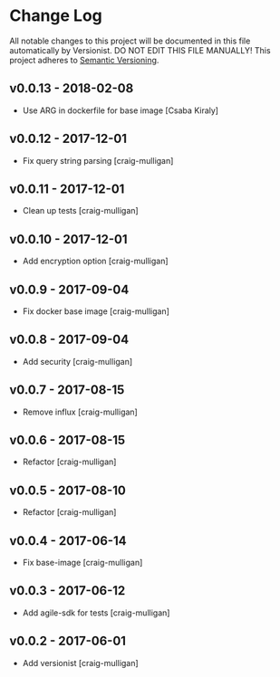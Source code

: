 # Change Log

All notable changes to this project will be documented in this file
automatically by Versionist. DO NOT EDIT THIS FILE MANUALLY!
This project adheres to [Semantic Versioning](http://semver.org/).

## v0.0.13 - 2018-02-08

* Use ARG in dockerfile for base image [Csaba Kiraly]

## v0.0.12 - 2017-12-01

* Fix query string parsing [craig-mulligan]

## v0.0.11 - 2017-12-01

* Clean up tests [craig-mulligan]

## v0.0.10 - 2017-12-01

* Add encryption option [craig-mulligan]

## v0.0.9 - 2017-09-04

* Fix docker base image [craig-mulligan]

## v0.0.8 - 2017-09-04

* Add security [craig-mulligan]

## v0.0.7 - 2017-08-15

* Remove influx [craig-mulligan]

## v0.0.6 - 2017-08-15

* Refactor [craig-mulligan]

## v0.0.5 - 2017-08-10

* Refactor [craig-mulligan]

## v0.0.4 - 2017-06-14

* Fix base-image [craig-mulligan]

## v0.0.3 - 2017-06-12

* Add agile-sdk for tests [craig-mulligan]

## v0.0.2 - 2017-06-01

* Add versionist [craig-mulligan]
